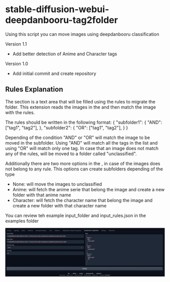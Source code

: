 # stable-diffusion-webui-deepdanbooru-tag2folder

Using this script you can move images using deepdanbooru classification

Version 1.1
* Add better detection of Anime and Character tags

Version 1.0
* Add initial commit and create repository

## Rules Explanation

The <Rules> section is a text area that will be filled using the rules to migrate the folder.
This extension reads the images in the <Source Folder> and then match the image with the rules.

The rules should be written in the following format:
{
	"subfolder1": {
		"AND": ["tag1", "tag2"],
	},
	"subfolder2": {
		"OR": ["tag1", "tag2"],
	}
}

Depending of the condition "AND" or "OR" will match the image to be moved in the subfolder.
Using "AND" will match all the tags in the list and using "OR" will match only one tag.
In case that an image does not match any of the rules, will be moved to a folder called "unclassified".

Additionally there are two more options in the <Automatic Type>, in case of the images does not belong to any rule. This options can create subfolders depending of the type
- None: will move the images to unclassified
- Anime: will fetch the anime serie that belong the image and create a new folder with that anime name
- Character: will fetch the character name that belong the image and create a new folder with that character name

You can review teh example input_folder and input_rules.json in the examples folder

![Interface](https://github.com/Jibaku789/sd-webui-deepdanbooru-tag2folder/blob/main/examples/interface.png)

